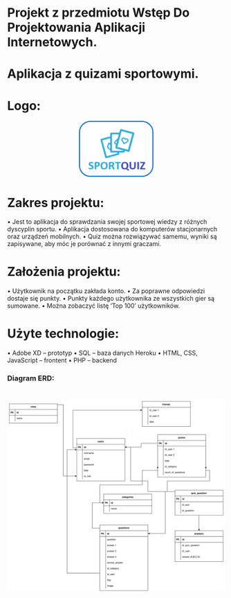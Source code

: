 # Projekt z przedmiotu Wstęp Do Projektowania Aplikacji Internetowych.

# Aplikacja z quizami sportowymi.

# Logo:

<p align="center">
  <img src="public/img/Logo.png" style="height: 129px; width: 172px;"/>
</p>

# Zakres projektu:
• Jest to aplikacja do sprawdzania swojej sportowej wiedzy z różnych dyscyplin sportu.
• Aplikacja dostosowana do komputerów stacjonarnych oraz urządzeń mobilnych.
• Quiz można rozwiązywać samemu, wyniki są zapisywane, aby móc je porównać z innymi graczami.

# Założenia projektu:
• Użytkownik na początku zakłada konto.
• Za poprawne odpowiedzi dostaje się punkty.
• Punkty każdego użytkownika ze wszystkich gier są sumowane.
• Można zobaczyć listę ‘Top 100’ użytkowników.

# Użyte technologie:
• Adobe XD – prototyp 
• SQL – baza danych Heroku
• HTML, CSS, JavaScript – frontent
• PHP – backend

### Diagram ERD:
# <img src="SportsQuiz_ERD.svg"/>

